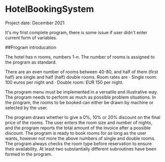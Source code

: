# HotelBookingSystem

Project date: December 2021

It's my frist complete program, there is some issue if user didn't enter current form of variables.


##Program introducation

The hotel has n rooms, numbers 1-n. The number of rooms is assigned to the program as standard. 

There are an even number of rooms between 40-80, and half of them (first half) are single and half (half) double rooms. 
Room rates are
· Single room: 100 euros per night and
· Double room: EUR 150 per night.

The program menu must be implemented in a versatile and illustrative way. The program needs to perform as much as possible problem situations. In the program, the rooms to be booked can either be drawn by machine or selected by the user. 

The program draws whether to give a 0%, 10% or 20% discount on the final price of the rooms. The user enters the room size and number of nights, and the program reports the total amount of the invoice after a possible discount. The program is ready to book rooms for as long as the user wants, however not more the above numbers of single and double rooms. The program always checks the room type before reservation to ensure their availability. At least two substantially different subroutines have been formed in the program.
